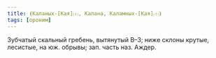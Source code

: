 ```yaml
---
title: ⦗Каланых-[Кая]⒯, Калана, Каламных-[Кая]⒯⦘
tags: [ороним]
---
```


Зубчатый скальный гребень, вытянутый В–З; ниже склоны крутые, лесистые, на юж.
обрывы; зап. часть наз. Аждер.
